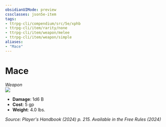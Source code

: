 ```yaml
---
obsidianUIMode: preview
cssclasses: json5e-item
tags:
- ttrpg-cli/compendium/src/5e/xphb
- ttrpg-cli/item/rarity/none
- ttrpg-cli/item/weapon/melee
- ttrpg-cli/item/weapon/simple
aliases: 
- "Mace"
---
```

# Mace
*Weapon*  
![](3-Mechanics/CLI/items/img/mace.webp#right)

- **Damage**: 1d6 B
- **Cost**: 5 gp
- **Weight**: 4.0 lbs.

*Source: Player's Handbook (2024) p. 215. Available in the Free Rules (2024)*